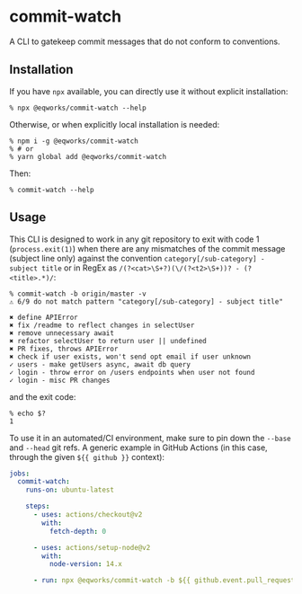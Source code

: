 # commit-watch

A CLI to gatekeep commit messages that do not conform to conventions.

## Installation

If you have `npx` available, you can directly use it without explicit installation:

```shell
% npx @eqworks/commit-watch --help
```

Otherwise, or when explicitly local installation is needed:

```shell
% npm i -g @eqworks/commit-watch
% # or
% yarn global add @eqworks/commit-watch
```

Then:

```shell
% commit-watch --help
```

## Usage

This CLI is designed to work in any git repository to exit with code 1 (`process.exit(1)`) when there are any mismatches of the commit message (subject line only) against the convention `category[/sub-category] - subject title` or in RegEx as `/(?<cat>\S+?)(\/(?<t2>\S+))? - (?<title>.*)/`:

```shell
% commit-watch -b origin/master -v
⚠ 6/9 do not match pattern "category[/sub-category] - subject title"

✖ define APIError
✖ fix /readme to reflect changes in selectUser
✖ remove unnecessary await
✖ refactor selectUser to return user || undefined
✖ PR fixes, throws APIError
✖ check if user exists, won't send opt email if user unknown
✓ users - make getUsers async, await db query
✓ login - throw error on /users endpoints when user not found
✓ login - misc PR changes
```

and the exit code:

```shell
% echo $?
1
```

To use it in an automated/CI environment, make sure to pin down the `--base` and `--head` git refs. A generic example in GitHub Actions (in this case, through the given `${{ github }}` context):

```yaml
jobs:
  commit-watch:
    runs-on: ubuntu-latest

    steps:
      - uses: actions/checkout@v2
        with:
          fetch-depth: 0

      - uses: actions/setup-node@v2
        with:
          node-version: 14.x

      - run: npx @eqworks/commit-watch -b ${{ github.event.pull_request.base.sha }} -h ${{ github.event.pull_request.head.sha }} -v
```

